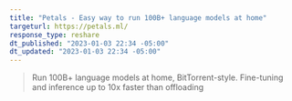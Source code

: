 ```yaml
---
title: "Petals - Easy way to run 100B+ language models at home"
targeturl: https://petals.ml/ 
response_type: reshare
dt_published: "2023-01-03 22:34 -05:00"
dt_updated: "2023-01-03 22:34 -05:00"
---
```


> Run 100B+ language models at home, BitTorrent-style. Fine-tuning and inference up to 10x faster than offloading 